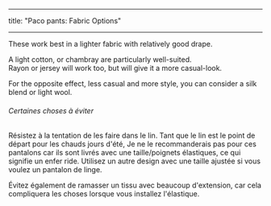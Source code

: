 - - -
title: "Paco pants: Fabric Options"
- - -

These work best in a lighter fabric with relatively good drape.

A light cotton, or chambray are particularly well-suited.\
Rayon or jersey will work too, but will give it a more casual-look.

For the opposite effect, less casual and more style, you can consider a silk blend or light wool.

<Tip>

###### Certaines choses à éviter

Résistez à la tentation de les faire dans le lin.
Tant que le lin est le point de départ pour les chauds jours d'été, Je ne le recommanderais pas pour ces pantalons
car ils sont livrés avec une taille/poignets élastiques, ce qui signifie un enfer ride.
Utilisez un autre design avec une taille ajustée si vous voulez un pantalon de linge.

Évitez également de ramasser un tissu avec beaucoup d'extension, car cela compliquera les choses lorsque vous installez l'élastique. 

</Tip>
